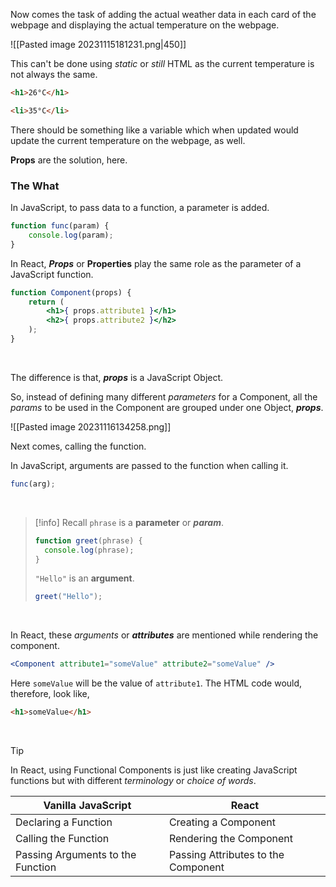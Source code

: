 Now comes the task of adding the actual weather data in each card of the webpage and displaying the actual temperature on the webpage.

![[Pasted image 20231115181231.png|450]]

This can't be done using *static* or *still* HTML as the current temperature is not always the same. 
```html
<h1>26°C</h1>

<li>35°C</li>
```

There should be something like a variable which when updated would update the current temperature on the webpage, as well. 

**Props** are the solution, here.

### The What
In JavaScript, to pass data to a function, a parameter is added.
```js
function func(param) {
	console.log(param);
}
```

In React, ***Props*** or **Properties** play the same role as the parameter of a JavaScript function. 
```jsx
function Component(props) {
	return (
		<h1>{ props.attribute1 }</h1>
		<h2>{ props.attribute2 }</h2>
	);
}
```
<br>

The difference is that, ***props*** is a JavaScript Object. 

So, instead of defining many different *parameters* for a Component, all the *params* to be used in the Component are grouped under one Object, ***props***.

![[Pasted image 20231116134258.png]]


Next comes, calling the function.

In JavaScript, arguments are passed to the function when calling it.
```js
func(arg);
```
<br>

> [!info] Recall
> `phrase` is a **parameter** or ***param***.
> ```js
> function greet(phrase) {
> 	console.log(phrase);
> }
> ```
> 
> `"Hello"` is an **argument**.
> ```js
> greet("Hello");
> ```

<br>


In React, these *arguments* or ***attributes*** are mentioned while rendering the component.
```jsx
<Component attribute1="someValue" attribute2="someValue" />
```

Here `someValue` will be the value of `attribute1`. The HTML code would, therefore, look like, 
```html
<h1>someValue</h1>
```
<br>

>[!tip]
>In React, using Functional Components is just like creating JavaScript functions but with different *terminology* or *choice of words*.
>
>| Vanilla JavaScript | React |
>|--|--|
>| Declaring a Function | Creating a Component |
>| Calling the Function | Rendering the Component |
>| Passing Arguments to the Function | Passing Attributes to the Component |